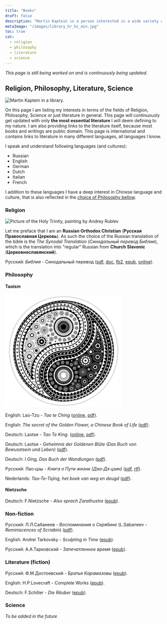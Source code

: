 ```yaml
---
title: "Books"
draft: false
description: "Martin Kaptein is a person interested in a wide variety of things. On this page you can explore the books that he recommends, spanning various topics and fields such as Religion, Philosophy, Music, Literature and Science."
metaImage: "/images/library_hr_hc_min.jpg" 
toc: true
cat:
  - religion
  - philosophy
  - literature
  - science
---
```



*This page is still being worked on and is continuously being updated.*

## Religion, Philosophy, Literature, Science

<img src="/images/library_hr_hc_min.jpg" alt="Martin Kaptein in a library." width="600" height="224"/>

On this page I am listing my interests in terms of the fields of Religion, Philosophy, Science or just literature in general.
This page will continuously get updated with only **the most essential literature** I will deem defining to my nature.
I am also providing links to the literature itself, because most books and writings are public domain.
This page is international and contains links to literature in many different languages, all languages I know.

<!--
If you speak Russian there is also <a href="/ru/books/" hreflang="ru">a Russian version of this page</a> containing only literature in Russian language.
-->

I speak and understand following languages (and cultures):

- Russian
- English
- German
- Dutch
- Italian
- French

I addition to these languages I have a deep interest in Chinese language and culture, that is also reflected in the [choice of Philosophy bellow](#philosophy).

### Religion

![Picture of the Holy Trinity, painting by Andrey Rublev](trinity.jpg)

Let me preface that I am an **Russian Orthodox Christian** (**Русская Православная Церковь**).
As such the choice of the Russian translation of the bible is the *The Synodal Translation* (*Синодальный перевод Библии*), which is the translation into "regular" Russian from **Church Slavonic** (**Церковнославянский**).

Русский: *Библия* - Синодальный перевод ([pdf](bibliya.pdf), [doc](bibliya.doc), [fb2](bibliya.fb2), [epub](biblia-synodal.epub), [online](https://azbyka.ru/biblia/)).

### Philosophy

#### Taoism

![Yin Yang](YinYang.png)

English: Lao-Tzu - *Tao te Ching* ([online](https://iging.com/laotse/LaotseE.htm), [pdf](tao_te_ching_english_paul_lin.pdf)).

English: *The secret of the Golden Flower, a Chinese Book of Life* ([pdf](secret_of_the_golden_flower_en.pdf)).

Deutsch: Laotse - *Tao Te King*. ([online](https://iging.com/laotse/LaotseD.htm), [pdf](tao_te_ching_de.pdf)).

Deutsch: Laotse - *Geheimnis der Goldenen Blüte (Das Buch von Bewusstsein und Leben)* ([pdf](secret_of_the_golden_flower_de.pdf)).

Deutsch: *I Ging, Das Buch der Wandlungen* ([pdf](i_ging_de.pdf)).

Русский: Лао‑цзы - *Книга о Пути жизни (Дао‑Дэ цзин)* ([pdf](tao_te_ching_ru.pdf), [rtf](tao_te_ching_ru.rtf)).

Nederlands: *Tau-Te-Tsjing, het boek van weg en deugd* ([pdf](tao_te_ching_j_duyvendak.pdf)).

#### Nietzsche

Deutsch: F.Nietzsche - *Also sprach Zarathustra* ([epub](nietzsche-zarathustra.epub)).

### Non-fiction

Русский: Л.Л.Сабанеев - *Воспоминания о Скрябине* (L.Sabaneev - *Reminiscences of Scriabin*) ([pdf](sabaneev_vospominaniya_o_scriabine_2000txt.pdf)).

English: Andrei Tarkovsky - *Sculpting in Time* ([epub](Andrei_Tarkovsky_Sculpting_In_Time_Andrei_Tarkovsky_Sculpting_In_Time.epub)).

Русский: А.А.Тарковский - *Запечатленное время* ([epub](Tarkovskiy.Andrey.Zapechatlennoe_vremya.epub)).

### Literature (fiction)

Русский: Ф.М.Достоевский - *Братья Карамазовы* ([epub](bratya-karamazovy-epub.epub)).

English: H.P.Lovecraft - Complete Works ([epub](lovecraft_complete_works.epub)).

Deutsch: F.Schiller - *Die Räuber* ([epub](schiller-rauber.epub)).

### Science

*To be added in the future*
